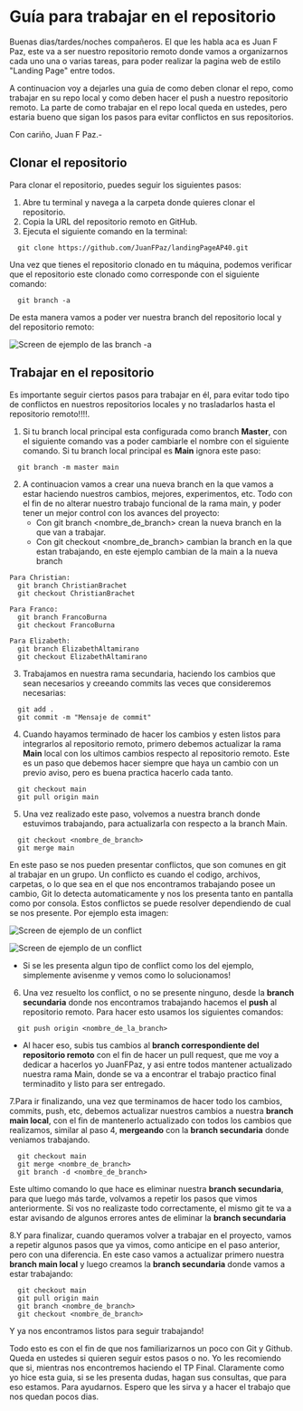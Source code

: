 # Guía para trabajar en el repositorio

Buenas dias/tardes/noches compañeros. El que les habla aca es Juan F Paz, este va a ser nuestro repositorio remoto donde vamos a organizarnos cada uno una o varias tareas, para poder realizar la pagina web de estilo "Landing Page" entre todos.

A continuacion voy a dejarles una guia de como deben clonar el repo, como trabajar en su repo local y como deben hacer el push a nuestro repositorio remoto. La parte de como trabajar en el repo local queda en ustedes, pero estaria bueno que sigan los pasos para evitar conflictos en sus repositorios.

Con cariño, Juan F Paz.-

## Clonar el repositorio

Para clonar el repositorio, puedes seguir los siguientes pasos:

1.    Abre tu terminal y navega a la carpeta donde quieres clonar el repositorio.
2.    Copia la URL del repositorio remoto en GitHub.
3.    Ejecuta el siguiente comando en la terminal:
```
  git clone https://github.com/JuanFPaz/landingPageAP40.git
```

Una vez que tienes el repositorio clonado en tu máquina, podemos verificar que el repositorio este clonado como corresponde con el siguiente comando:

```
  git branch -a
```
De esta manera vamos a poder ver nuestra branch del repositorio local y del repositorio remoto:

![Screen de ejemplo de las branch -a](https://scontent.feze12-1.fna.fbcdn.net/v/t1.15752-9/338288212_139346552236407_8390321198994751736_n.jpg?_nc_cat=106&ccb=1-7&_nc_sid=ae9488&_nc_eui2=AeH34dZc5mZ_8QkDDz27iiCwrWhVDH9zwX-taFUMf3PBf17K0xTqIST-H5GkhQEZ8GYQ-ljoGcNLo5HFZcKUUktr&_nc_ohc=idFmRrkHDKsAX-GU0Lk&_nc_ht=scontent.feze12-1.fna&oh=03_AdRlc4lB1QGzdYHyYsTj-5j2zxBsANYU5ZFg6SjuR4a60w&oe=645507EA)

## Trabajar en el repositorio

Es importante seguir ciertos pasos para trabajar en él, para evitar todo tipo de conflictos en nuestros repositorios locales y no trasladarlos hasta el repositorio remoto!!!!.

1. Si tu branch local principal esta configurada como branch **Master**, con el siguiente comando vas a poder cambiarle el nombre con el siguiente comando. Si tu branch local principal es **Main** ignora este paso:

```
  git branch -m master main
```
2. A continuacion vamos a crear una nueva branch en la que vamos a estar haciendo nuestros cambios, mejores, experimentos, etc. Todo con el fin de no alterar nuestro trabajo funcional de la rama main, y poder tener un mejor control con los avances del proyecto:
    - Con git branch <nombre_de_branch> crean la nueva branch en la que van a trabajar.
    - Con git checkout <nombre_de_branch> cambian la branch en la que estan trabajando, en este ejemplo cambian de la main a la nueva branch

```
Para Christian:
  git branch ChristianBrachet
  git checkout ChristianBrachet

Para Franco:
  git branch FrancoBurna
  git checkout FrancoBurna
  
Para Elizabeth:
  git branch ElizabethAltamirano
  git checkout ElizabethAltamirano
```

3. Trabajamos en nuestra rama secundaria, haciendo los cambios que sean necesarios y creeando commits las veces que consideremos necesarias:

```
  git add .
  git commit -m "Mensaje de commit"
```

4. Cuando hayamos terminado de hacer los cambios y esten listos para integrarlos al repositorio remoto, primero debemos actualizar la rama **Main** local con los ultimos cambios respecto al repositorio remoto. Este es un paso que debemos hacer siempre que haya un cambio con un previo aviso, pero es buena practica hacerlo cada tanto.

```
  git checkout main
  git pull origin main
```

5. Una vez realizado este paso, volvemos a nuestra branch donde estuvimos trabajando, para actualizarla con respecto a la branch Main. 

```
  git checkout <nombre_de_branch>
  git merge main
```   
En este paso se nos pueden presentar conflictos, que son comunes en git al trabajar en un grupo. Un conflicto es cuando el codigo, archivos, carpetas, o lo que sea en el que nos encontramos trabajando posee un cambio, Git lo detecta automaticamente y nos los presenta tanto en pantalla como por consola. Estos conflictos se puede resolver dependiendo de cual se nos presente. Por ejemplo esta imagen:

![Screen de ejemplo de un conflict](https://scontent.feze12-1.fna.fbcdn.net/v/t1.15752-9/338149022_895385388235447_7056720464144832039_n.jpg?_nc_cat=106&ccb=1-7&_nc_sid=ae9488&_nc_eui2=AeE7IJHbzuT9j6IjQpWnJeLj_JoYa5dYg6T8mhhrl1iDpJ95FLI4KmFkrdMhpbDN5PFU3XJ8jOfFwBEJhAoRr4Py&_nc_ohc=vlz9bJ4iztUAX9YTfmJ&_nc_ht=scontent.feze12-1.fna&oh=03_AdS1eviBRSOhuAubkXARrkRiP1BCByU2zpjjXb_4Jw0PzA&oe=645514FC)

![Screen de ejemplo de un conflict](https://scontent.feze12-1.fna.fbcdn.net/v/t1.15752-9/336539814_3048030168825676_8355411604944597785_n.png?_nc_cat=101&ccb=1-7&_nc_sid=ae9488&_nc_eui2=AeHLXycyFguvwY05etsnA5-CjVWV9lTgwoiNVZX2VODCiD6mrwsxmkVfjjaJw9a-Cus5qK6BspDSwx5KTZesytxC&_nc_ohc=VawBd9bwX8wAX9VLJId&_nc_ht=scontent.feze12-1.fna&oh=03_AdTeR1c8-79jyGJqJGZVzhpC0LUgTk_sF1Exi2VCHVxgOQ&oe=6454FDE0)

+ Si se les presenta algun tipo de conflict como los del ejemplo, simplemente avisenme y vemos como lo solucionamos!

6. Una vez resuelto los conflict, o no se presente ninguno, desde la **branch secundaria** donde nos encontramos trabajando hacemos el **push** al repositorio remoto. Para hacer esto usamos los siguientes comandos:
```
  git push origin <nombre_de_la_branch>
```
+ Al hacer eso, subis tus cambios al **branch correspondiente del repositorio remoto** con el fin de hacer un pull request, que me voy a dedicar a hacerlos yo JuanFPaz, y asi entre todos mantener actualizado nuestra rama Main, donde se va a encontrar el trabajo practico final terminadito y listo para ser entregado.

7.Para ir finalizando, una vez que terminamos de hacer todo los cambios, commits, push, etc, debemos  actualizar nuestros cambios a nuestra **branch main local**, con el fin de mantenerlo actualizado con todos los cambios que realizamos, similar al paso 4, **mergeando** con la **branch secundaria** donde veniamos trabajando.
```
  git checkout main
  git merge <nombre_de_branch>
  git branch -d <nombre_de_branch>
```
Este ultimo comando lo que hace es eliminar nuestra **branch secundaria**, para que luego más tarde, volvamos a repetir los pasos que vimos anteriormente. Si vos no realizaste todo correctamente, el mismo git te va a estar avisando de algunos errores antes de eliminar la **branch secundaria**

8.Y para finalizar, cuando queramos volver a trabajar en el proyecto, vamos a repetir algunos pasos que ya vimos, como anticipe en el paso anterior, pero con una diferencia. En este caso vamos a actualizar primero nuestra **branch main local** y luego creamos la **branch secundaria** donde vamos a estar trabajando:
```
  git checkout main
  git pull origin main
  git branch <nombre_de_branch>
  git checkout <nombre_de_branch>
```
Y ya nos encontramos listos para seguir trabajando!

Todo esto es con el fin de que nos familiarizarnos un poco con Git y Github. Queda en ustedes si quieren seguir estos pasos o no. Yo les recomiendo que si, mientras nos encontremos haciendo el TP Final. Claramente como yo hice esta guia, si se les presenta dudas, hagan sus consultas, que para eso estamos. Para ayudarnos. Espero que les sirva y a hacer el trabajo que nos quedan pocos dias.
